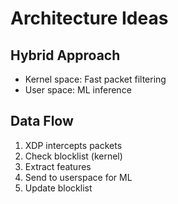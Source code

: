 ﻿# Architecture Ideas

## Hybrid Approach
- Kernel space: Fast packet filtering
- User space: ML inference

## Data Flow
1. XDP intercepts packets
2. Check blocklist (kernel)
3. Extract features
4. Send to userspace for ML
5. Update blocklist
